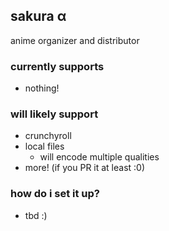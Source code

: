 ## sakura α

anime organizer and distributor

### currently supports
* nothing!

### will likely support
* crunchyroll
* local files
  * will encode multiple qualities
* more! (if you PR it at least :0)

### how do i set it up?

* tbd :)